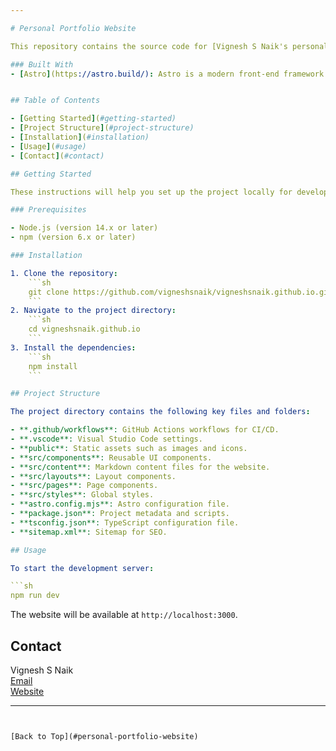 ```yaml
---

# Personal Portfolio Website

This repository contains the source code for [Vignesh S Naik's personal portfolio website](https://vigneshsnaik.github.io), built using the Astro framework. The website showcases projects, skills, and professional experience.

### Built With
- [Astro](https://astro.build/): Astro is a modern front-end framework for building fast, content-focused websites.


## Table of Contents

- [Getting Started](#getting-started)
- [Project Structure](#project-structure)
- [Installation](#installation)
- [Usage](#usage)
- [Contact](#contact)

## Getting Started

These instructions will help you set up the project locally for development and testing purposes.

### Prerequisites

- Node.js (version 14.x or later)
- npm (version 6.x or later)

### Installation

1. Clone the repository:
    ```sh
    git clone https://github.com/vigneshsnaik/vigneshsnaik.github.io.git
    ```
2. Navigate to the project directory:
    ```sh
    cd vigneshsnaik.github.io
    ```
3. Install the dependencies:
    ```sh
    npm install
    ```

## Project Structure

The project directory contains the following key files and folders:

- **.github/workflows**: GitHub Actions workflows for CI/CD.
- **.vscode**: Visual Studio Code settings.
- **public**: Static assets such as images and icons.
- **src/components**: Reusable UI components.
- **src/content**: Markdown content files for the website.
- **src/layouts**: Layout components.
- **src/pages**: Page components.
- **src/styles**: Global styles.
- **astro.config.mjs**: Astro configuration file.
- **package.json**: Project metadata and scripts.
- **tsconfig.json**: TypeScript configuration file.
- **sitemap.xml**: Sitemap for SEO.

## Usage

To start the development server:

```sh
npm run dev
```

The website will be available at `http://localhost:3000`.


## Contact

Vignesh S Naik  
[Email](mailto:vigneshsnaik03@gmail.com)  
[Website](https://vigneshsnaik.github.io)

---
```


[Back to Top](#personal-portfolio-website)
